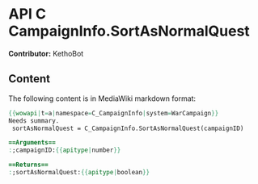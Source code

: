 # API C CampaignInfo.SortAsNormalQuest

**Contributor:** KethoBot

## Content

The following content is in MediaWiki markdown format:

```mediawiki
{{wowapi|t=a|namespace=C_CampaignInfo|system=WarCampaign}}
Needs summary.
 sortAsNormalQuest = C_CampaignInfo.SortAsNormalQuest(campaignID)

==Arguments==
:;campaignID:{{apitype|number}}

==Returns==
:;sortAsNormalQuest:{{apitype|boolean}}
```